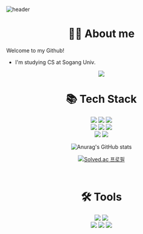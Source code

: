 ![header](https://capsule-render.vercel.app/api?type=waving&color=auto&height=300&section=header&text=lanymo%20github&fontSize=90)


<div align=center> <h1>🙆‍♀️ About me </h1></div>
Welcome to my Github!

- I'm studying CS at Sogang Univ.
<div align=center>
<a  href="https://velog.io/@hyolagi/posts">  <img  src="https://img.shields.io/badge/velog-11B48A?style=for-the-badge&logo=velog&logoColor=white"/>  </a>
</div>


<div align=center> <h1>📚 Tech Stack </h1></div>



<div align=center> 
<img  src="https://img.shields.io/badge/java-007396?style=for-the-badge&logo=java&logoColor=white"> <img src="https://img.shields.io/badge/c++-00599C?style=for-the-badge&logo=c%2B%2B&logoColor=white">  <img src="https://img.shields.io/badge/python-3776AB?style=for-the-badge&logo=python&logoColor=white">  <br>
<img src="https://img.shields.io/badge/oracle-F80000?style=for-the-badge&logo=oracle&logoColor=white">
<img src="https://img.shields.io/badge/spring-6DB33F?style=for-the-badge&logo=spring&logoColor=white">
<img  src="https://img.shields.io/badge/springboot-6DB33F?style=for-the-badge&logo=springboot&logoColor=white">
<br>
<img  src="https://img.shields.io/badge/github-181717?style=for-the-badge&logo=github&logoColor=white">
<img
src = https://img.shields.io/badge/F%23-378BBA?style=for-the-badge&logo=fsharp&logoColor=white>


<br>

![Anurag's GitHub stats](https://github-readme-stats.vercel.app/api?username=lanymo&show_icons=true&theme=vue)

[![Solved.ac
프로필](http://mazassumnida.wtf/api/v2/generate_badge?boj=jeonghha04)](https://solved.ac/profile/jeonghha04)

<br>

<div align=center> <h1> 
🛠 Tools </h1></div>
<div align="center">
  <img src="https://img.shields.io/badge/VSCode-007ACC?style=for-the-badge&logo=visual-studio-code&logoColor=white"/>
  <img src="https://img.shields.io/badge/IntelliJ%20IDEA-000000?style=for-the-badge&logo=intellijidea&logoColor=white"/>
  <br>
  
  <img src="https://img.shields.io/badge/PyCharm-143?style=for-the-badge&logo=pycharm&logoColor=white"/>
  <img src="https://img.shields.io/badge/Colab-F9AB00?style=for-the-badge&logo=googlecolab&logoColor=white"/>
  <img src="https://img.shields.io/badge/jupyter-2C2C32.svg?style=for-the-badge&logo=jupyter&logoColor=F37726" />
</div>




<!--
**lanymo/lanymo** is a ✨ _special_ ✨ repository because its `README.md` (this file) appears on your GitHub profile.

Here are some ideas to get you started:

- 🔭 I’m currently working on ...
- 🌱 I’m currently learning ...
- 👯 I’m looking to collaborate on ...
- 🤔 I’m looking for help with ...
- 💬 Ask me about ...
- 📫 How to reach me: ...
- 😄 Pronouns: ...
- ⚡ Fun fact: ...
-->
